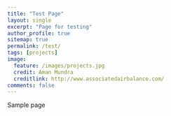 ```yaml
---
title: "Test Page"
layout: single
excerpt: "Page for testing"
author_profile: true
sitemap: true
permalink: /test/
tags: [projects]
image:
  feature: /images/projects.jpg
  credit: Aman Mundra
  creditlink: http://www.associatedairbalance.com/
comments: false
---
```


Sample page
